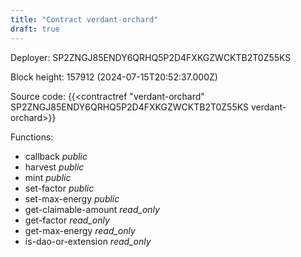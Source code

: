 ```yaml
---
title: "Contract verdant-orchard"
draft: true
---
```

Deployer: SP2ZNGJ85ENDY6QRHQ5P2D4FXKGZWCKTB2T0Z55KS


 



Block height: 157912 (2024-07-15T20:52:37.000Z)

Source code: {{<contractref "verdant-orchard" SP2ZNGJ85ENDY6QRHQ5P2D4FXKGZWCKTB2T0Z55KS verdant-orchard>}}

Functions:

* callback _public_
* harvest _public_
* mint _public_
* set-factor _public_
* set-max-energy _public_
* get-claimable-amount _read_only_
* get-factor _read_only_
* get-max-energy _read_only_
* is-dao-or-extension _read_only_
